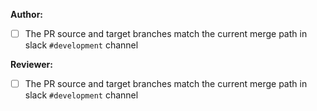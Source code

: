 <!--- If a particular person really should have a look at this to approve merge conflict resolution, uncomment the last line and @mention said person --->
**Author:**
- [ ] The PR source and target branches match the current merge path in slack `#development` channel

**Reviewer:**
- [ ] The PR source and target branches match the current merge path in slack `#development` channel
<!--- - [ ] Merge conflicts look ok to @YOUR_PREFERRED_REVIEWER (use `git show <merge_commit_hash>` to see conflict resolution) --->
